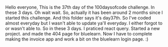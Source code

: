 Hello everyone,
This is the 37th day of the 100daysofcode challenge. In these 3 days. Oh wait wait. So, actually it has been around 2 months since I started this challenge. And this folder says it's day37th. So I've coded almost everyday but I wasn't able to update ya'll everyday. I either forgot to or wasn't able to. So in these 3 days. I praticed react query. Started a new project. and made the 404 page for bluelearn. Now I have to complete making the invoice app and work a bit on the bluelearn login page. :)